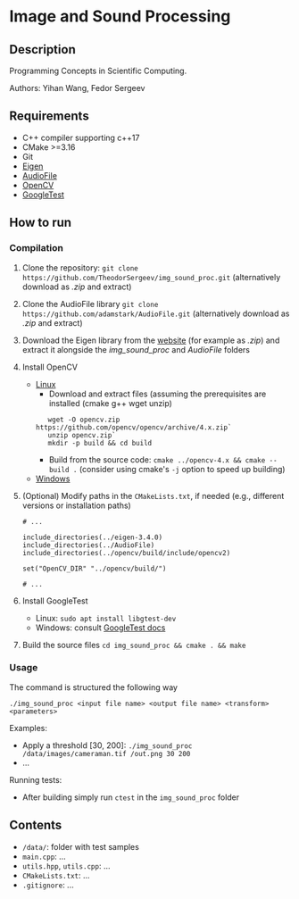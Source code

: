 # Image and Sound Processing

## Description

Programming Concepts in Scientific Computing.

Authors: Yihan Wang, Fedor Sergeev

## Requirements

- C++ compiler supporting c++17
- CMake >=3.16
- Git
- [Eigen](https://eigen.tuxfamily.org/index.php?title=Main_Page)
- [AudioFile](https://github.com/adamstark/AudioFile)
- [OpenCV](https://docs.opencv.org/4.x/d7/d9f/tutorial_linux_install.html)
- [GoogleTest](http://google.github.io/googletest/)


## How to run

### Compilation

1. Clone the repository: `git clone https://github.com/TheodorSergeev/img_sound_proc.git` (alternatively download as _.zip_ and extract)
2. Clone the AudioFile library `git clone https://github.com/adamstark/AudioFile.git` (alternatively download as _.zip_ and extract)
3. Download the Eigen library from the [website](https://eigen.tuxfamily.org/index.php?title=Main_Page) (for example as _.zip_) and extract it alongside the _img_sound_proc_ and _AudioFile_ folders
4. Install OpenCV
    - [Linux](https://docs.opencv.org/4.x/d7/d9f/tutorial_linux_install.html)
        - Download and extract files (assuming the prerequisites are installed (cmake g++ wget unzip)
        ```
           wget -O opencv.zip https://github.com/opencv/opencv/archive/4.x.zip`
           unzip opencv.zip`
           mkdir -p build && cd build
        ```
        - Build from the source code: `cmake ../opencv-4.x && cmake -- build .` (consider using cmake's `-j` option to speed up building)
    - [Windows](https://docs.opencv.org/4.x/d3/d52/tutorial_windows_install.html)
5. (Optional) Modify paths in the `CMakeLists.txt`, if needed (e.g., different versions or installation paths)

    ```
    # ...

    include_directories(../eigen-3.4.0)
    include_directories(../AudioFile)
    include_directories(../opencv/build/include/opencv2)

    set("OpenCV_DIR" "../opencv/build/")

    # ...
    ```

6. Install GoogleTest
    - Linux: `sudo apt install libgtest-dev`
    - Windows: consult [GoogleTest docs](http://google.github.io/googletest/platforms.html)

7. Build the source files `cd img_sound_proc && cmake . && make`

### Usage

The command is structured the following way

`./img_sound_proc <input file name> <output file name> <transform> <parameters>`

Examples:

- Apply a threshold [30, 200]: `./img_sound_proc /data/images/cameraman.tif /out.png 30 200`
- ...

Running tests:

- After building simply run `ctest` in the `img_sound_proc` folder

## Contents

- `/data/`: folder with test samples
- `main.cpp`: ...
- `utils.hpp`, `utils.cpp`: ...
- `CMakeLists.txt`: ...
- `.gitignore`: ...